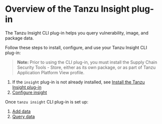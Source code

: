 # Overview of the Tanzu Insight plug-in

The Tanzu Insight CLI plug-in helps you query vulnerability, image, and package data.

Follow these steps to install, configure, and use your Tanzu Insight CLI plug-in:

>**Note:** Prior to using the CLI plug-in, you must install the Supply Chain Security Tools - Store, either as its own package, or as part of Tanzu Application Platform View profile.

1. If the `insight` plug-in is not already installed, see [Install the Tanzu Insight plug-in](cli-installation.md)
1. [Configure insight](cli-configuration.hbs.md)

Once `tanzu insight` CLI plug-in is set up:

1. [Add data](add-data.md)
1. [Query data](query-data.md)
